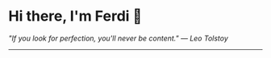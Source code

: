 <h1>Hi there, I'm Ferdi 👋</h1>

<p><em>
  "If you look for perfection, you'll never be content." — Leo Tolstoy
</em></p>

---
